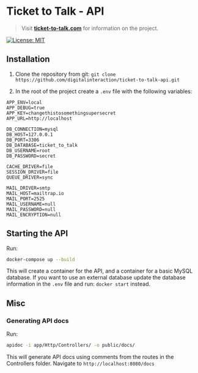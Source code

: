 # Ticket to Talk - API
> Visit **[ticket-to-talk.com](http://ticket-to-talk.com)** for information on the project.

[![License: MIT](https://img.shields.io/badge/License-MIT-yellow.svg)](https://opensource.org/licenses/MIT)

## Installation
1. Clone the repository from git: `git clone https://github.com/digitalinteraction/ticket-to-talk-api.git`

2. In the root of the project create a `.env` file with the following variables:
```
APP_ENV=local
APP_DEBUG=true
APP_KEY=changethistosomethingsupersecret
APP_URL=http://localhost

DB_CONNECTION=mysql
DB_HOST=127.0.0.1
DB_PORT=3306
DB_DATABASE=ticket_to_talk
DB_USERNAME=root
DB_PASSWORD=secret

CACHE_DRIVER=file
SESSION_DRIVER=file
QUEUE_DRIVER=sync

MAIL_DRIVER=smtp
MAIL_HOST=mailtrap.io
MAIL_PORT=2525
MAIL_USERNAME=null
MAIL_PASSWORD=null
MAIL_ENCRYPTION=null
```

## Starting the API
Run:
```bash
docker-compose up --build
```

This will create a container for the API, and a container for a basic MySQL database. If you want to use an external database update the database information in the `.env` file and run: `docker start` instead.

## Misc
### Generating API docs
Run:
```bash
apidoc -i app/Http/Controllers/ -o public/docs/
```

This will generate API docs using comments from the routes in the Controllers folder. Navigate to `http://localhost:8080/docs`
